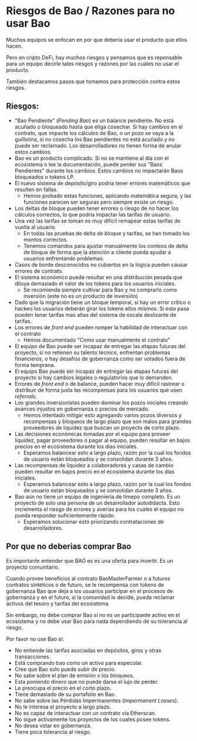 # Riesgos de Bao / Razones para no usar Bao

Muchos equipos se enfocan en por que debería usar el producto que ellos hacen.

Pero en cripto DeFi, hay muchos riesgos y pensamos que es reponsable para un equipo decirle tales riesgos y razones por las cuales no usar el producto.

También destacamos pasos que tomamos para protección contra estos riesgos.

## Riesgos:

* "Bao Pendiente" (_Pending Bao_) es un balance pendiente. No está acuñado o bloqueado hasta que eliga cosechar. Si hay cambios en el contrato, que impacte los cálculos de Bao, o un pozo se vaya a la guillotina, si no cosecha los Bao pendientes no está acuñado y no puede ser reclamado. Los desarrolladores no tienen forma de anular estos cambios.
* Bao es un producto complicado. Si no se mantiene al día con el ecosistema o lee la documentación, puede perder sus "Baos Pendientes" durante los cambios. Estos cambios no impactarán Baos bloqueados o tokens LP.
* El nuevo sistema de depósito/giro podría tener errores matemáticos que resulten en fallas.
  * Hemos probado estas funciones, aplicando matemática segura, y las funciones parecen ser seguras pero siempre existe un riesgo. 
* Los deltas de bloque pueden tener errores o riesgo de no hacer los cálculos correctos, lo que podría impactar las tarifas de usuario.
* Una vez las tarifas se toman es muy difícil remapear estas tarifas de vuelta al usuario.
  * En todas las pruebas de delta de bloque y tarifas, se han tomado los montos correctos.
  * Tenemos comandos para ajustar manualmente los conteos de delta de bloque de forma que la atención a cliente pueda ayudar a usuarios enfrentando problemas.
* Casos de borde desconocidos no cubiertos en la lógica pueden causar errores de contrato.
* El sistema económico puede resultar en una distribución pesada que diluya demasiado el valor de los tokens para los usuarios iniciales.
  * Se recomienda siempre cultivar para Bao y no comprarlo como inversión (este no es un producto de inversión)
* Dado que la migración tiene un bloque temporal, si hay un error crítico o hackeo los usuarios deberán girar los tokens ellos mismos. Si esto pasa pueden tener tarifas mas altas del sistema de escala deslizante de tarifas.
* Los errores de _front end_ pueden romper la habilidad de interactuar con el contrato
  * Hemos documentado "Como usar manualmente el contrato"
* El equipo de Bao puede ser incapaz de entregar las etapas futuras del proyecto, si no retienen su talento técnico, enfrentan problemas financieros, o hay desafíos de gobernanza como ser votados fuera de forma temprana.
* El equipo Bao puede ser incapaz de entregar las etapas futuras del proyecto si hay cambios legales o regulatorios que lo demanden.
* Errores de _front end_ o de balance, pueden hacer muy difícil rastrear o distribuir de forma justa las recompensas para los usuarios que usen _referrals_.
* Los grandes inversionistas pueden dominar los pozos iniciales creando avances injustos en gobernanza o precios de mercado.
  * Hemos intentado mitigar esto agregando varios pozos diversos y recompensas y bloqueos de largo plazo que son malos para grandes proveedores de liquidez que buscan un proyecto de corto plazo.
* Las decisiones económicas tomadas por el equipo para proveer liquidez, pagar proveedores o pagar al equipo, pueden resultar en bajos precios en el ecosistema durante los dias iniciales.
  * Esperamos balancear esto a largo plazo, razón por la cual los fondos de usuario están bloqueados y se consolidan durante 3 años.
* Las recompensas de liquidez a colaboradores y casas de cambio pueden resultar en bajos precio en el ecosistema durante los dias iniciales.
  * Esperamos balancear esto a largo plazo, razón por la cual los fondos de usuario están bloqueados y se consolidan durante 3 años.
* Bao aún no tiene un equipo de ingeniería de timepo completo. Es un proyecto de solo una persona de un desarrollador autodidacta. Esto incrementa el riesgo de errores y averías para los cuales el equipo no pueda responder suficientemente rápido.
  * Esperamos solucionar esto priorizando contrataciones de desarrolladores.
  
## Por que no deberias comprar Bao  

Es importante entender que BAO es es una oferta para invertir. Es un proyecto comunitario.

Cuando provee beneficios al contrato BaoMasterFarmer o a futuros contratos sintéticos o de futuro, se le recompensa con tokens de gobernanza Bao que deja a los usuarios participar en el procesos de gobernanza y en el futuro, si la comunidad lo decide, pueda reclamar activos del tesoro y tarifas del ecosistema.

Sin embargo, no debe comprar Bao si no es un participante activo en el ecosistema y no debe usar Bao para nada dependiendo de su tolerancia al riesgo.

Por favor no use Bao si:

* No entiende las tarifas asociadas en depósitos, giros y otras transacciones.
* Está comprando bao como un activo para especular.
* Cree que Bao solo puede subir de precio.
* No sabe sobre el plan de emisión o los bloqueos.
* Esta poniendo dinero que no puede darse el lujo de perder.
* Le preocupa el precio en el corto plazo.
* Tiene demasiado de su portafolio en Bao.
* No sabe sobre las Pérdidas Impermanentes (_Impermanent Losses_).
* No le interesa el proyecto a largo plazo.
* No es capaz de interactuar con un contrato vía Etherscan.
* No sigue activamente los proyectos de los cuales posee tokens.
* No desea votar en gobernanza.
* Tiene poca tolerancia al riesgo.






